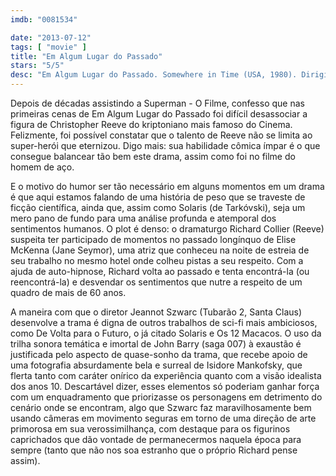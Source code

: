 ```yaml
---
imdb: "0081534"

date: "2013-07-12"
tags: [ "movie" ]
title: "Em Algum Lugar do Passado"
stars: "5/5"
desc: "Em Algum Lugar do Passado. Somewhere in Time (USA, 1980). Dirigido por Jeannot Szwarc. Escrito por Richard Matheson, Richard Matheson. Com Christopher Reeve, Jane Seymour, Christopher Plummer, Teresa Wright, Bill Erwin, George Voskovec, Susan French, John Alvin, Eddra Gale."
---
```

Depois de décadas assistindo a Superman - O Filme, confesso que nas primeiras cenas de Em Algum Lugar do Passado foi difícil desassociar a figura de Christopher Reeve do kriptoniano mais famoso do Cinema. Felizmente, foi possível constatar que o talento de Reeve não se limita ao super-herói que eternizou. Digo mais: sua habilidade cômica ímpar é o que consegue balancear tão bem este drama, assim como foi no filme do homem de aço.

E o motivo do humor ser tão necessário em alguns momentos em um drama é que aqui estamos falando de uma história de peso que se traveste de ficção científica, ainda que, assim como Solaris (de Tarkóvski), seja um mero pano de fundo para uma análise profunda e atemporal dos sentimentos humanos. O plot é denso: o dramaturgo Richard Collier (Reeve) suspeita ter participado de momentos no passado longínquo de Elise McKenna (Jane Seymor), uma atriz que conheceu na noite de estreia de seu trabalho no mesmo hotel onde colheu pistas a seu respeito. Com a ajuda de auto-hipnose, Richard volta ao passado e tenta encontrá-la (ou reencontrá-la) e desvendar os sentimentos que nutre a respeito de um quadro de mais de 60 anos.

A maneira com que o diretor Jeannot Szwarc (Tubarão 2, Santa Claus) desenvolve a trama é digna de outros trabalhos de sci-fi mais ambiciosos, como De Volta para o Futuro, o já citado Solaris e Os 12 Macacos. O uso da trilha sonora temática e imortal de John Barry (saga 007) à exaustão é justificada pelo aspecto de quase-sonho da trama, que recebe apoio de uma fotografia absurdamente bela e surreal de Isidore Mankofsky, que flerta tanto com caráter onírico da experiência quanto com a visão idealista dos anos 10. Descartável dizer, esses elementos só poderiam ganhar força com um enquadramento que priorizasse os personagens em detrimento do cenário onde se encontram, algo que Szwarc faz maravilhosamente bem usando câmeras em movimento seguras em torno de uma direção de arte primorosa em sua verossimilhança, com destaque para os figurinos caprichados que dão vontade de permanecermos naquela época para sempre (tanto que não nos soa estranho que o próprio Richard pense assim).

